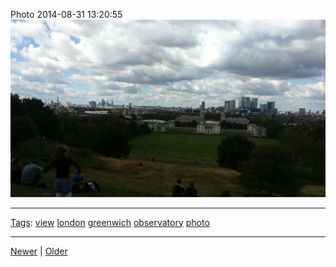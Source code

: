 <!--
title: Photo 2014-08-31 13
date: 2020-06-28T14:49:39.984Z
tags: view, london, greenwich, observatory, photo
-->




Photo 2014-08-31 13:20:55
![](96259302217-0.jpg)

<!--BOTTOM-POST-NAVIGATION-->
---

[Tags](tags.md): [view](tag-view.md) [london](tag-london.md) [greenwich](tag-greenwich.md) [observatory](tag-observatory.md) [photo](tag-photo.md)

---

[Newer](96256628092.md) | [Older](96267617267.md)